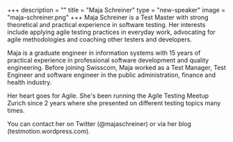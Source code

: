 +++
description = ""
title = "Maja Schreiner"
type = "new-speaker"
image = "maja-schreiner.png"
+++
Maja Schreiner is a Test Master with strong theoretical and practical experience in software testing. Her interests include applying agile testing practices in everyday work, advocating for agile methodologies and coaching other testers and developers.

Maja is a graduate engineer in information systems with 15 years of practical experience in professional software development and quality engineering. Before joining Swisscom, Maja worked as a Test Manager, Test Engineer and software engineer in the public administration, finance and health industry.

Her heart goes for Agile. She's been running the Agile Testing Meetup Zurich since 2 years where she presented on different testing topics many times. 

You can contact her on Twitter (@majaschreiner) or via her blog (testmotion.wordpress.com).